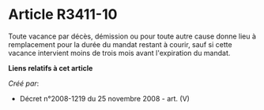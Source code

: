 # Article R3411-10

Toute vacance par décès, démission ou pour toute autre cause donne lieu à remplacement pour la durée du mandat restant à
courir, sauf si cette vacance intervient moins de trois mois avant l'expiration du mandat.

**Liens relatifs à cet article**

_Créé par_:

  - Décret n°2008-1219 du 25 novembre 2008 - art. (V)
